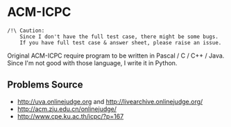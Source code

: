 ACM-ICPC
========

    /!\ Caution:
        Since I don't have the full test case, there might be some bugs.
        If you have full test case & answer sheet, please raise an issue.

Original ACM-ICPC require program to be written in Pascal / C / C++ / Java. Since I'm not good with those language, I write it in Python.

Problems Source
---------------

- <http://uva.onlinejudge.org> and <http://livearchive.onlinejudge.org/>
- <http://acm.zju.edu.cn/onlinejudge/>
- <http://www.cpe.ku.ac.th/icpc/?p=167>
